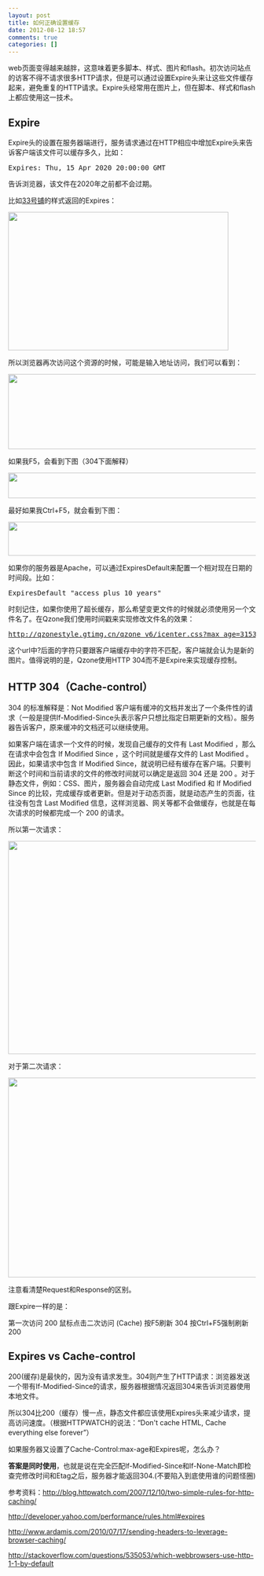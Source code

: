 ```yaml
---
layout: post
title: 如何正确设置缓存
date: 2012-08-12 18:57
comments: true
categories: []
---
```

web页面变得越来越胖，这意味着更多脚本、样式、图片和flash。初次访问站点的访客不得不请求很多HTTP请求，但是可以通过设置Expire头来让这些文件缓存起来，避免重复的HTTP请求。Expire头经常用在图片上，但在脚本、样式和flash上都应使用这一技术。
<h2>Expire</h2>
Expire头的设置在服务器端进行，服务请求通过在HTTP相应中增加Expire头来告诉客户端该文件可以缓存多久，比如：
<pre>Expires: Thu, 15 Apr 2020 20:00:00 GMT</pre>
告诉浏览器，该文件在2020年之前都不会过期。

比如<a href="http://33pu.net/">33号铺</a>的样式返回的Expires：

<a href="http://yuguo.us/weblog/files/2012/08/1.png"><img class="aligncenter size-full wp-image-1348" title="1" src="http://yuguo.us/weblog/files/2012/08/1.png" alt="" width="448" height="282" /></a>

所以浏览器再次访问这个资源的时候，可能是输入地址访问，我们可以看到：

<a href="http://yuguo.us/weblog/files/2012/08/2.png"><img class="aligncenter size-full wp-image-1349" title="2" src="http://yuguo.us/weblog/files/2012/08/2.png" alt="" width="731" height="153" /></a>

如果我F5，会看到下图（304下面解释）

<a href="http://yuguo.us/weblog/files/2012/08/12.png"><img class="aligncenter size-full wp-image-1363" title="1" src="http://yuguo.us/weblog/files/2012/08/12.png" alt="" width="745" height="52" /></a>

最好如果我Ctrl+F5，就会看到下图：

<a href="http://yuguo.us/weblog/files/2012/08/3.png"><img class="aligncenter size-full wp-image-1350" title="3" src="http://yuguo.us/weblog/files/2012/08/3.png" alt="" width="959" height="69" /></a>

如果你的服务器是Apache，可以通过ExpiresDefault来配置一个相对现在日期的时间段。比如：
<pre>ExpiresDefault "access plus 10 years"</pre>
时刻记住，如果你使用了超长缓存，那么希望变更文件的时候就必须使用另一个文件名了。在Qzone我们使用时间戳来实现修改文件名的效果：
<pre><a href="http://qzonestyle.gtimg.cn/qzone_v6/icenter.css?max_age=31536000&amp;d=2012524161750">http://qzonestyle.gtimg.cn/qzone_v6/icenter.css?max_age=31536000&amp;d=2012524161750</a></pre>
这个url中?后面的字符只要跟客户端缓存中的字符不匹配，客户端就会认为是新的图片。值得说明的是，Qzone使用HTTP 304而不是Expire来实现缓存控制。
<h2>HTTP 304（Cache-control）</h2>
304 的标准解释是：Not Modified 客户端有缓冲的文档并发出了一个条件性的请求（一般是提供If-Modified-Since头表示客户只想比指定日期更新的文档）。服务器告诉客户，原来缓冲的文档还可以继续使用。

如果客户端在请求一个文件的时候，发现自己缓存的文件有 Last Modified ，那么在请求中会包含 If Modified Since ，这个时间就是缓存文件的 Last Modified 。因此，如果请求中包含 If Modified Since，就说明已经有缓存在客户端。只要判断这个时间和当前请求的文件的修改时间就可以确定是返回 304 还是 200 。对于静态文件，例如：CSS、图片，服务器会自动完成 Last Modified 和 If Modified Since 的比较，完成缓存或者更新。但是对于动态页面，就是动态产生的页面，往往没有包含 Last Modified 信息，这样浏览器、网关等都不会做缓存，也就是在每次请求的时候都完成一个 200 的请求。

所以第一次请求：

<a href="http://yuguo.us/weblog/files/2012/08/11.png"><img class="aligncenter size-full wp-image-1351" title="1" src="http://yuguo.us/weblog/files/2012/08/11.png" alt="" width="713" height="434" /></a>

对于第二次请求：

<a href="http://yuguo.us/weblog/files/2012/08/21.png"><img class="aligncenter size-full wp-image-1352" title="2" src="http://yuguo.us/weblog/files/2012/08/21.png" alt="" width="583" height="407" /></a>

注意看清楚Request和Response的区别。

跟Expire一样的是：

第一次访问 200
鼠标点击二次访问 (Cache)
按F5刷新 304
按Ctrl+F5强制刷新 200
<h2>Expires vs Cache-control</h2>
200(缓存)是最快的，因为没有请求发生。304则产生了HTTP请求：浏览器发送一个带有If-Modified-Since的请求，服务器根据情况返回304来告诉浏览器使用本地文件。

所以304比200（缓存）慢一点，静态文件都应该使用Expires头来减少请求，提高访问速度。（根据HTTPWATCH的说法：“Don't cache HTML, Cache everything else forever”）

如果服务器又设置了Cache-Control:max-age和Expires呢，怎么办？

<strong>答案是同时使用</strong>，也就是说在完全匹配If-Modified-Since和If-None-Match即检查完修改时间和Etag之后，服务器才能返回304.(不要陷入到底使用谁的问题怪圈)

参考资料：<a href="http://blog.httpwatch.com/2007/12/10/two-simple-rules-for-http-caching/">http://blog.httpwatch.com/2007/12/10/two-simple-rules-for-http-caching/</a>

<a href="http://developer.yahoo.com/performance/rules.html#expires">http://developer.yahoo.com/performance/rules.html#expires</a>

<a href="http://www.ardamis.com/2010/07/17/sending-headers-to-leverage-browser-caching/">http://www.ardamis.com/2010/07/17/sending-headers-to-leverage-browser-caching/</a>

<a href="http://stackoverflow.com/questions/535053/which-webbrowsers-use-http-1-1-by-default">http://stackoverflow.com/questions/535053/which-webbrowsers-use-http-1-1-by-default</a>
